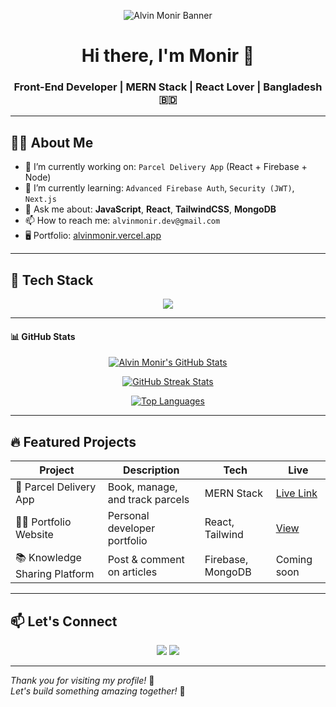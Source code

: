 <p align="center">
  <img src="https://i.imgur.com/8MupZHY.png" alt="Alvin Monir Banner" />
</p>

<h1 align="center">Hi there, I'm Monir 👋</h1>
<h3 align="center">Front-End Developer | MERN Stack | React Lover | Bangladesh 🇧🇩</h3>

---

## 🧑‍💻 About Me

- 🔭 I’m currently working on: `Parcel Delivery App` (React + Firebase + Node)
- 🌱 I’m currently learning: `Advanced Firebase Auth`, `Security (JWT)`, `Next.js`
- 💬 Ask me about: **JavaScript**, **React**, **TailwindCSS**, **MongoDB**
- 📫 How to reach me: `alvinmonir.dev@gmail.com`
- 🖥️ Portfolio: [alvinmonir.vercel.app](https://alvinmonir.vercel.app)

---

## 🚀 Tech Stack

<p align="center">
  <img src="https://skillicons.dev/icons?i=html,css,js,react,tailwind,firebase,nodejs,express,mongodb,git" />
</p>

---

#### 📊 GitHub Stats

<p align="center">
  <a href="https://github.com/alvinmonir411">
    <img src="https://github-readme-stats.vercel.app/api?username=alvinmonir411&show_icons=true&theme=react&count_private=true&hide_border=true&bg_color=ffffff&title_color=dd0031&icon_color=dd0031&text_color=333333" alt="Alvin Monir's GitHub Stats" />
  </a>
</p>

<p align="center">
  <a href="https://github.com/alvinmonir411">
    <img src="https://streak-stats.demolab.com?user=alvinmonir411&theme=default&hide_border=true&background=ffffff&stroke=dd0031&ring=dd0031&fire=dd0031&currStreakNum=dd0031&sideNums=333333" alt="GitHub Streak Stats" />
  </a>
</p>

<p align="center">
  <a href="https://github.com/alvinmonir411">
    <img src="https://github-readme-stats.vercel.app/api/top-langs/?username=alvinmonir411&layout=compact&hide_border=true&bg_color=ffffff&title_color=dd0031&text_color=333333" alt="Top Languages" />
  </a>
</p>

---

## 🔥 Featured Projects

| Project | Description | Tech | Live |
|--------|-------------|------|------|
| 🛵 Parcel Delivery App | Book, manage, and track parcels | MERN Stack | [Live Link](#) |
| 🧑‍💼 Portfolio Website | Personal developer portfolio | React, Tailwind | [View](https://alvinmonir.vercel.app) |
| 📚 Knowledge Sharing Platform | Post & comment on articles | Firebase, MongoDB | Coming soon |

---

## 📫 Let's Connect

<p align="center">
  <a href="mailto:alvinmonir.dev@gmail.com"><img src="https://img.shields.io/badge/-Email-D14836?style=for-the-badge&logo=gmail&logoColor=white"/></a>
  <a href="https://alvinmonir.vercel.app"><img src="https://img.shields.io/badge/Portfolio-000000?style=for-the-badge&logo=vercel&logoColor=white"/></a>
</p>

---

_Thank you for visiting my profile!_ 🙏  
_Let's build something amazing together!_ 🚀
